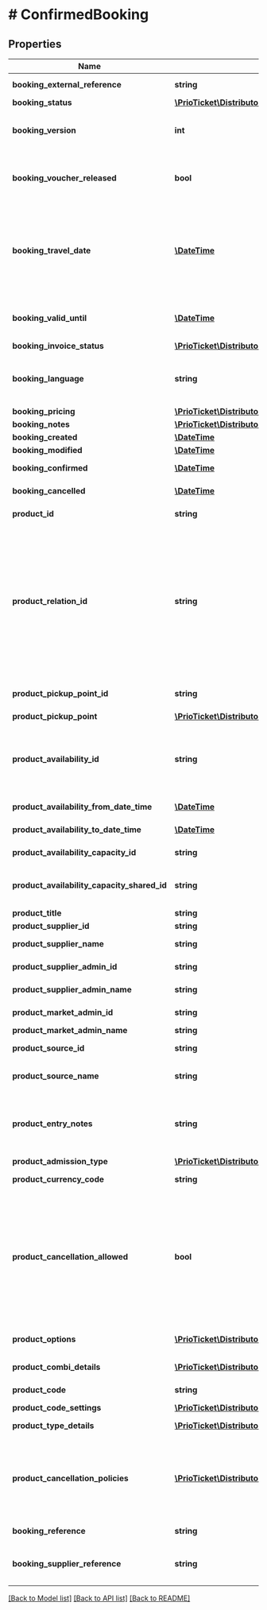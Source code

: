 # # ConfirmedBooking

## Properties

Name | Type | Description | Notes
------------ | ------------- | ------------- | -------------
**booking_external_reference** | **string** | A unique booking identifier within the external system. |
**booking_status** | [**\PrioTicket\DistributorAPI\Models\BookingStatusTypes**](BookingStatusTypes.md) |  |
**booking_version** | **int** | Booking version number. | [optional] [readonly] [default to 1]
**booking_voucher_released** | **bool** | Whether the vouchers of this booking are available / released. Voucher allocation can be delayed based on the voucher release requirements. | [optional] [readonly]
**booking_travel_date** | [**\DateTime**](\DateTime.md) | If &#x60;product_availability:false&#x60; you can still define the expected redemption date of this product. Required if &#x60;product_traveldate_required:true&#x60;. If unset and availability is applicable, &#x60;booking_travel_date&#x60; will be returned as &#x60;availability_from_date_time&#x60; in the response. | [optional]
**booking_valid_until** | [**\DateTime**](\DateTime.md) | The booking will be valid until this time, after that the booking will be expired if not redeemed. Mainly applicable to open products. | [optional] [readonly]
**booking_invoice_status** | [**\PrioTicket\DistributorAPI\Models\InvoiceStatus**](InvoiceStatus.md) |  | [optional]
**booking_language** | **string** | Language codes for the available languages of the product, e.g. Live Guides are available in English and Spanish languages. Language is defined in [ISO-639-1](https://en.wikipedia.org/wiki/ISO_639-1) format. | [optional] [default to 'en']
**booking_pricing** | [**\PrioTicket\DistributorAPI\Models\Pricing**](Pricing.md) |  |
**booking_notes** | [**\PrioTicket\DistributorAPI\Models\Note[]**](Note.md) | Booking notes. | [optional]
**booking_created** | [**\DateTime**](\DateTime.md) | Date and time of booking creation. | [readonly]
**booking_modified** | [**\DateTime**](\DateTime.md) | Date and time of booking update. | [readonly]
**booking_confirmed** | [**\DateTime**](\DateTime.md) | Date and time of booking confirmation. | [optional] [readonly]
**booking_cancelled** | [**\DateTime**](\DateTime.md) | Date and time of booking cancellation. | [optional] [readonly]
**product_id** | **string** | Unique identifier for the product assigned by Prio. |
**product_relation_id** | **string** | If this product is booked as part of a cluster or purchased as an addon the related main product id should be defined.  Purchasing an addon requires a booking record for the linked main product. If that is not found within the same order, an error will be returned.  When part of a cluster, only the sub-product is required and therefore there is no need to include the main cluster product as a seperate booking in the same order.  If you do not sent this parameter, it will be considered as an individual sale. | [optional]
**product_pickup_point_id** | **string** | Mandatory if &#x60;product_pickup_point:MANDATORY&#x60; in product details. | [optional]
**product_pickup_point** | [**\PrioTicket\DistributorAPI\Models\PickupPoint**](PickupPoint.md) |  | [optional]
**product_availability_id** | **string** | The unique ID for the timeslot (&#x60;availability_id&#x60;) or specific availability spot (&#x60;availability_spot_id&#x60;) if &#x60;product_availability_assigned:true&#x60;. Only mandatory if &#x60;product_availability:true&#x60;. | [optional]
**product_availability_from_date_time** | [**\DateTime**](\DateTime.md) | The starting date and time of the activity availability. | [optional] [readonly]
**product_availability_to_date_time** | [**\DateTime**](\DateTime.md) | The till date and time of the activity availability. | [optional] [readonly]
**product_availability_capacity_id** | **string** | Availability group / capacity identifier. | [optional] [readonly]
**product_availability_capacity_shared_id** | **string** | Shared availability / capacity identifier. Only applicable if &#x60;capacity_type:SHARED / COMBINED&#x60;. | [optional] [readonly]
**product_title** | **string** | The title of the product. | [readonly]
**product_supplier_id** | **string** | Unique identifier for the supplier. | [readonly]
**product_supplier_name** | **string** | Name of the supplier which offers the product(s). | [readonly]
**product_supplier_admin_id** | **string** | Unique identifier for the supplier admin. | [optional] [readonly]
**product_supplier_admin_name** | **string** | Name of the supplier admin. | [optional] [readonly]
**product_market_admin_id** | **string** | Unique identifier for the market admin. | [readonly]
**product_market_admin_name** | **string** | Name of the market admin. | [readonly]
**product_source_id** | **string** | Unique ID of the product source. | [optional] [readonly]
**product_source_name** | **string** | Source of the product.   Either PrioTicket or the name of the other reservation system e.g. CSS. | [optional] [readonly]
**product_entry_notes** | **string** | Product entry information. (Know before you go). The user-visible list of important notes, use for details such as age-restrictions or other conditions that make this service unsuitable. | [optional] [readonly]
**product_admission_type** | [**\PrioTicket\DistributorAPI\Models\ProductAdmissionType**](ProductAdmissionType.md) |  |
**product_currency_code** | **string** | Product Currency Code, according to [ISO-4217](https://en.wikipedia.org/wiki/ISO_4217). | [readonly]
**product_cancellation_allowed** | **bool** | Whether it is allowed to cancel this product / booking.   This takes into account the current state of the order as well as variables such as &#x60;booking_status&#x60; and  &#x60;product_type_redemption_status&#x60;.    Note that even if a product can be cancelled in this state, cancellation fees and restrictions might still apply and override this value. Please check &#x60;product_cancellation_policies&#x60; for more details. | [readonly] [default to true]
**product_options** | [**\PrioTicket\DistributorAPI\Models\BookingExtraOptions[]**](BookingExtraOptions.md) | The product options booked (including individual options from related combi products). | [optional]
**product_combi_details** | [**\PrioTicket\DistributorAPI\Models\ConfirmedCombiBooking[]**](ConfirmedCombiBooking.md) | A list of the confirmed combi-products. | [optional] [readonly]
**product_code** | **string** | The product code. More details can be found on &#x60;product_code_settings&#x60; | [optional] [readonly]
**product_code_settings** | [**\PrioTicket\DistributorAPI\Models\ProductCodeSettings**](ProductCodeSettings.md) |  |
**product_type_details** | [**\PrioTicket\DistributorAPI\Models\ConfirmedBookingDetail[]**](ConfirmedBookingDetail.md) | A list of details on the confirmed booked product types. |
**product_cancellation_policies** | [**\PrioTicket\DistributorAPI\Models\CancellationPolicy[]**](CancellationPolicy.md) | Sometimes a product has a cancellation fee. In that case the order amount might not be refunded in full. If no cancellation policies are set and &#x60;product_cancellation_allowed:true&#x60; then you can always cancel products until they are redeemed. | [optional] [readonly]
**booking_reference** | **string** | Unique identifier for booking assigned by Prio. | [readonly]
**booking_supplier_reference** | **string** | Unique identifier for booking assigned by supplier system. Only applicable if &#x60;product_third_party:true&#x60;. | [optional] [readonly]

[[Back to Model list]](../../README.md#models) [[Back to API list]](../../README.md#endpoints) [[Back to README]](../../README.md)
